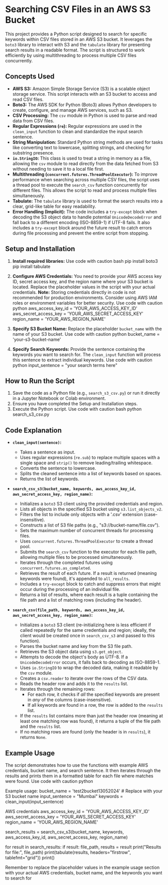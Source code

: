 # Searching CSV Files in an AWS S3 Bucket

This project provides a Python script designed to search for specific keywords within CSV files stored in an AWS S3 bucket. It leverages the `boto3` library to interact with S3 and the `tabulate` library for presenting search results in a readable format. The script is structured to work efficiently by using multithreading to process multiple CSV files concurrently.

## Concepts Used

*   **AWS S3:** Amazon Simple Storage Service (S3) is a scalable object storage service. This script interacts with an S3 bucket to access and read CSV files.
*   **Boto3:** The AWS SDK for Python (Boto3) allows Python developers to create, configure, and manage AWS services, such as S3.
*   **CSV Processing:** The `csv` module in Python is used to parse and read data from CSV files.
*   **Regular Expressions (`re`):** Regular expressions are used in the `clean_input` function to clean and standardize the input search sentence.
*   **String Manipulation:** Standard Python string methods are used for tasks like converting text to lowercase, splitting strings, and checking for substring presence.
*   **`io.StringIO`:** This class is used to treat a string in memory as a file, allowing the `csv` module to read directly from the data fetched from S3 without needing to save it to a local file first.
*   **Multithreading (`concurrent.futures.ThreadPoolExecutor`):** To improve performance when searching across multiple CSV files, the script uses a thread pool to execute the `search_csv` function concurrently for different files. This allows the script to read and process multiple files simultaneously.
*   **Tabulate:** The `tabulate` library is used to format the search results into a clear, grid-like table for easy readability.
*   **Error Handling (Implicit):** The code includes a `try-except` block when decoding the S3 object data to handle potential `UnicodeDecodeError` and fall back to a different encoding (ISO-8859-1) if UTF-8 fails. It also includes a `try-except` block around the future result to catch errors during file processing and prevent the entire script from stopping.

## Setup and Installation

1.  **Install required libraries:**
Use code with caution
bash pip install boto3 pip install tabulate

2.  **Configure AWS Credentials:**
    You need to provide your AWS access key ID, secret access key, and the region name where your S3 bucket is located. Replace the placeholder values in the script with your actual credentials. **Note:** Storing credentials directly in code is not recommended for production environments. Consider using AWS IAM roles or environment variables for better security.
Use code with caution
python aws_access_key_id = 'YOUR_AWS_ACCESS_KEY_ID' aws_secret_access_key = 'YOUR_AWS_SECRET_ACCESS_KEY' region_name = 'YOUR_AWS_REGION_NAME'

3.  **Specify S3 Bucket Name:**
    Replace the placeholder `bucket_name` with the name of your S3 bucket.
Use code with caution
python bucket_name = 'your-s3-bucket-name'

4.  **Specify Search Keywords:**
    Provide the sentence containing the keywords you want to search for. The `clean_input` function will process this sentence to extract individual keywords.
Use code with caution
python input_sentence = "your search terms here"

## How to Run the Script

1.  Save the code as a Python file (e.g., `search_s3_csv.py`) or run it directly in a Jupyter Notebook or Colab environment.
2.  Ensure you have completed the Setup and Installation steps.
3.  Execute the Python script.
Use code with caution
bash python search_s3_csv.py

## Code Explanation

*   **`clean_input(sentence)`:**
    *   Takes a sentence as input.
    *   Uses regular expressions (`re.sub`) to replace multiple spaces with a single space and `strip()` to remove leading/trailing whitespace.
    *   Converts the sentence to lowercase.
    *   Splits the cleaned sentence into a list of keywords based on spaces.
    *   Returns the list of keywords.

*   **`search_csv_s3(bucket_name, keywords, aws_access_key_id, aws_secret_access_key, region_name)`:**
    *   Initializes a `boto3` S3 client using the provided credentials and region.
    *   Lists all objects in the specified S3 bucket using `s3.list_objects_v2`.
    *   Filters the list to include only objects with a '.csv' extension (case-insensitive).
    *   Constructs a list of S3 file paths (e.g., "s3://bucket-name/file.csv").
    *   Sets the maximum number of concurrent threads for processing files.
    *   Uses `concurrent.futures.ThreadPoolExecutor` to create a thread pool.
    *   Submits the `search_csv` function to the executor for each file path, allowing multiple files to be processed simultaneously.
    *   Iterates through the completed futures using `concurrent.futures.as_completed`.
    *   Retrieves the result of each future. If a result is returned (meaning keywords were found), it's appended to `all_results`.
    *   Includes a `try-except` block to catch and suppress errors that might occur during the processing of an individual file.
    *   Returns a list of results, where each result is a tuple containing the file path and a list of matching rows (including the header).

*   **`search_csv(file_path, keywords, aws_access_key_id, aws_secret_access_key, region_name)`:**
    *   Initializes a `boto3` S3 client (re-initializing here is less efficient if called repeatedly for the same credentials and region; ideally, the client would be created once in `search_csv_s3` and passed to this function).
    *   Parses the bucket name and key from the S3 file path.
    *   Retrieves the S3 object data using `s3.get_object`.
    *   Attempts to decode the object's body as UTF-8. If a `UnicodeDecodeError` occurs, it falls back to decoding as ISO-8859-1.
    *   Uses `io.StringIO` to wrap the decoded data, making it readable by the `csv` module.
    *   Creates a `csv.reader` to iterate over the rows of the CSV data.
    *   Reads the header row and adds it to the `results` list.
    *   Iterates through the remaining rows:
        *   For each row, it checks if *all* the specified keywords are present in *any* of the columns (case-insensitive).
        *   If all keywords are found in a row, the row is added to the `results` list.
    *   If the `results` list contains more than just the header row (meaning at least one matching row was found), it returns a tuple of the file path and the `results` list.
    *   If no matching rows are found (only the header is in `results`), it returns `None`.

## Example Usage

The script demonstrates how to use the functions with example AWS credentials, bucket name, and search sentence. It then iterates through the results and prints them in a formatted table for each file where matches were found.
Use code with caution
python

Example usage:
bucket_name = 'test2bucket13052024' # Replace with your S3 bucket name input_sentence = "Mumbai" keywords = clean_input(input_sentence)

AWS credentials
aws_access_key_id = 'YOUR_AWS_ACCESS_KEY_ID' aws_secret_access_key = 'YOUR_AWS_SECRET_ACCESS_KEY' region_name = 'YOUR_AWS_REGION_NAME'

search_results = search_csv_s3(bucket_name, keywords, aws_access_key_id, aws_secret_access_key, region_name)

for result in search_results: if result: file_path, results = result print("Results for file:", file_path) print(tabulate(results, headers="firstrow", tablefmt="grid")) print()

Remember to replace the placeholder values in the example usage section with your actual AWS credentials, bucket name, and the keywords you want to search for

